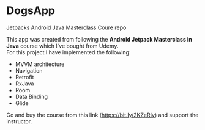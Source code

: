 # DogsApp
Jetpacks Android Java Masterclass Coure repo

This app was created from following the <b>Android Jetpack Masterclass in Java</b> course which I've bought from Udemy.
<br>For this project I have implemented the following: <br>
- MVVM architecture
- Navigation
- Retrofit
- RxJava
- Room
- Data Binding
- Glide

Go and buy the course from this link (https://bit.ly/2KZeRIy) and support the instructor.
